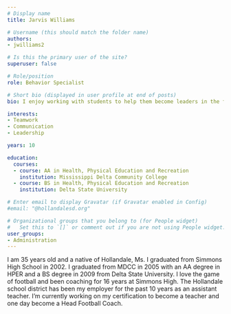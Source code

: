 ```yaml
---
# Display name
title: Jarvis Williams

# Username (this should match the folder name)
authors:
- jwilliams2

# Is this the primary user of the site?
superuser: false

# Role/position
role: Behavior Specialist

# Short bio (displayed in user profile at end of posts)
bio: I enjoy working with students to help them become leaders in the future.

interests:
- Teamwork
- Communication
- Leadership

years: 10

education:
  courses:
  - course: AA in Health, Physical Education and Recreation
    institution: Mississippi Delta Community College
  - course: BS in Health, Physical Education and Recreation
    institution: Delta State University

# Enter email to display Gravatar (if Gravatar enabled in Config)
#email: "@hollandalesd.org"

# Organizational groups that you belong to (for People widget)
#   Set this to `[]` or comment out if you are not using People widget.
user_groups:
- Administration
---
```


I am 35 years old and a native of Hollandale, Ms. I graduated from Simmons High School in 2002. I graduated from MDCC in 2005 with an AA degree in HPER and a BS degree in 2009 from Delta State University. I love the game of football and been coaching for 16 years at Simmons High. The Hollandale school district has been my employer for the past 10 years as an assistant teacher. I’m currently working on my certification to become a teacher and one day become a Head Football Coach.

